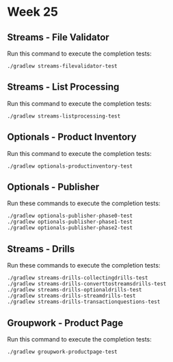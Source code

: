 # Week 25

## Streams - File Validator

Run this command to execute the completion tests:

```
./gradlew streams-filevalidator-test
```

## Streams - List Processing

Run this command to execute the completion tests:

```
./gradlew streams-listprocessing-test
```

## Optionals - Product Inventory

Run this command to execute the completion tests:

```
./gradlew optionals-productinventory-test
```


## Optionals - Publisher

Run these commands to execute the completion tests:

```
./gradlew optionals-publisher-phase0-test
./gradlew optionals-publisher-phase1-test
./gradlew optionals-publisher-phase2-test
```

## Streams - Drills

Run these commands to execute the completion tests:

```
./gradlew streams-drills-collectingdrills-test
./gradlew streams-drills-converttostreamsdrills-test
./gradlew streams-drills-optionaldrills-test
./gradlew streams-drills-streamdrills-test
./gradlew streams-drills-transactionquestions-test
```

## Groupwork - Product Page

Run this command to execute the completion tests:
```
./gradlew groupwork-productpage-test
```
